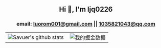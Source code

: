 
## <p align="center">Hi 👋, I'm ljq0226</p>
### <p align="center"> email: luorom001@gmail.com || 1035821043@qq.com</p>

<p align="center">
  <table>
  <tr>
<td><img src="https://github-readme-stats.vercel.app/api?username=ljq0226&theme=dark&show_icons=true?count_private=true"  alt="Savuer's github stats"/></td>
    <td><img src="https://5fjqcfadjd.hk.aircode.run/juejin?uid=3993904418408455&hide_border=true" alt="我的掘金数据" style="zoom:100%;" align="right"/></td>
  </tr>
</table>
</p>

<!---
ljq0226/ljq0226 is a ✨ special ✨ repository because its `README.md` (this file) appears on your GitHub profile.
You can click the Preview link to take a look at your changes.
--->



